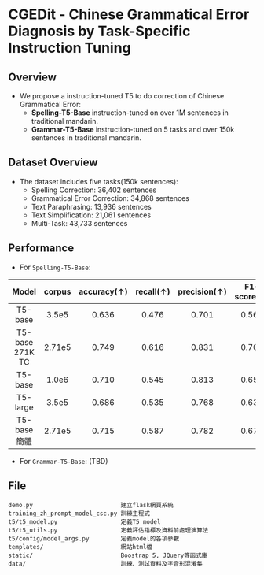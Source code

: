 # CGEDit - Chinese Grammatical Error Diagnosis by Task-Specific Instruction Tuning

## Overview
- We propose a instruction-tuned T5 to do correction of Chinese Grammatical Error:
    - **Spelling-T5-Base** instruction-tuned on over 1M sentences in traditional mandarin.
    - **Grammar-T5-Base** instruction-tuned on 5 tasks and over 150k sentences in traditional mandarin.

## Dataset Overview

- The dataset includes five tasks(150k sentences):
    - Spelling Correction: 36,402 sentences
    - Grammatical Error Correction: 34,868 sentences
    - Text Paraphrasing: 13,936 sentences
    - Text Simplification: 21,061 sentences
    - Multi-Task: 43,733 sentences

## Performance
- For `Spelling-T5-Base`:

| Model          | corpus | accuracy(↑) | recall(↑) | precision(↑) | F1-score(↑) | FP-Rate(↓) |
|:----------------:|:--------:|:-------------:|:-----------:|:--------------:|:-------------:|:------------:|
| T5-base        | 3.5e5  | 0.636       | 0.476     | 0.701        | 0.567       | 0.204      |
| T5-base 271K TC| 2.71e5 | 0.749       | 0.616     | 0.831        | 0.708       | 0.122      |
| T5-base        | 1.0e6  | 0.710       | 0.545     | 0.813        | 0.653       | 0.125      |
| T5-large       | 3.5e5  | 0.686       | 0.535     | 0.768        | 0.630       | 0.162      |
| T5-base簡體    | 2.71e5 | 0.715       | 0.587     | 0.782        | 0.671       | 0.160      |
- For `Grammar-T5-Base`: (TBD)
## File

```
demo.py                         建立flask網頁系統
training_zh_prompt_model_csc.py 訓練主程式
t5/t5_model.py                  定義T5 model
t5/t5_utils.py                  定義評估指標及資料前處理演算法
t5/config/model_args.py         定義model的各項參數
templates/                      網站html檔
static/                         Boostrap 5, JQuery等函式庫
data/                           訓練、測試資料及字音形混淆集
```